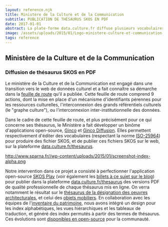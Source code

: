 ```yaml
---
layout: reference.njk
title: Ministère de la Culture et de la Communication
subtitle: PUBLICATION DE THÉSAURUS SKOS EN PDF
date: 2017-01-01
abstract: La plate-forme data.culture.fr diffuse plusieurs vocabulaires contrôlés du Ministère, notamment dans des formats PDF cliquables, générés automatiquement à partir des données SKOS.
image: /assets/uploads/2015/01/Logo-ministere-culture-et-communication-170-140-160x130.png
tags: reference
---
```


## Ministère de la Culture et de la Communication

### Diffusion de thésaurus SKOS en PDF

Le ministère de la Culture et de la Communication est engagé dans une transition vers le web de données culturel et a fait connaître sa démarche dans la [feuille de route](http://cblog.culture.fr/projet/2013/11/07/groupe-de-travail-metadonnees-culturelles/) qu'il a publiée. Cette feuille de route comprend 9 actions, dont la mise en place d'un mécanisme d'identifiants pérennes pour les ressources culturelles, l'interconnexion des grands référentiels culturels (le "graphe culture"), ou l'interconnexion inter-institutionnelle des données.

Dans le cadre de cette feuille de route, et plus précisément pour ce qui concerne ses thésaurus, le Ministère a fait développer un binôme d'applications open-source, [Ginco](https://github.com/culturecommunication/ginco) et [Ginco Diffusion](https://github.com/culturecommunication/ginco-diff). Elles permettent respectivement d'éditer des vocabulaires (respectant la norme [ISO-25964](http://www.niso.org/schemas/iso25964/)) pour produire des fichier SKOS, et de publier ces fichiers SKOS sur le web, sur la plateforme [data.culture.fr/thesaurus](http://data.culture.fr/thesaurus/).

http://www.sparna.fr//wp-content/uploads/2015/01/screenshot-index-alpha.png

Notre intervention dans ce projet a consisté à perfectionner l'application open-source [SKOS Play](http://labs.sparna.fr/skos-play) (voir également les [billets à ce sujet sur le blog](http://blog.sparna.fr/category/outils/skos-play-outils/)) pour publier dans la plateforme [data.culture.fr/thesaurus](http://data.culture.fr/thesaurus/) des versions PDF de qualité professionnelle de chaque thésaurus mis en ligne. On verra notamment le résultat sur le [thésaurus de la désignation des oeuvres architecturales](http://www.inventaire.culture.gouv.fr/telechar/thesaurus_architecture_2013.pdf), et celui des [objets mobiliers](http://www.inventaire.culture.gouv.fr/telechar/thesaurus_objets_mobiliers_2014.pdf). En collaboration avec les équipes de l'[inventaire du patrimoine](http://www.inventaire.culture.gouv.fr/), nous avons intégré un design pour les index alphabétiques, les vues hiérarchiques et les tableaux de traduction, et généré des index permutés à partir des termes de thésaurus. Ces évolutions sont [disponibles en open-source](https://bitbucket.org/tfrancart//src) pour la communauté.